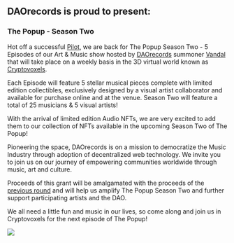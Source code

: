 ## DAOrecords is proud to present: 

### The Popup - Season Two

Hot off a successful [Pilot](https://www.daorecords.org/the-popup-season-one-recap/ "Season One Recap"), we are back for The Popup Season Two - 5 Episodes of our Art & Music show hosted by [DAOrecords](https://www.daorecords.org/ "Official Website") summoner [Vandal](https://twitter.com/vandigital) that will take place on a weekly basis in the 3D virtual world known as [Cryptovoxels](https://www.cryptovoxels.com/parcels/161 "Proposed Location").

Each Episode will feature 5 stellar musical pieces complete with limited edition collectibles, exclusively designed by a visual artist collaborator and available for purchase online and at the venue. Season Two will feature a total of 25 musicians & 5 visual artists!

With the arrival of limited edition Audio NFTs, we are very excited to add them to our collection of NFTs available in the upcoming Season Two of The Popup!

Pioneering the space, DAOrecords is on a mission to democratize the Music Industry through adoption of decentralized web technology. We invite you to join us on our journey of empowering communities worldwide through music, art and culture.

Proceeds of this grant will be amalgamated with the proceeds of the [previous round](https://gitcoin.co/grants/542/tunedao) and will help us amplify The Popup Season Two and further support participating artists and the DAO.

We all need a little fun and music in our lives, so come along and join us in Cryptovoxels for the next episode of The Popup!

[![](http://www.daorecords.org/wp-content/uploads/2020/06/youtube-image.png)](https://www.youtube.com/watch?v=XR1WM_4rxME)
